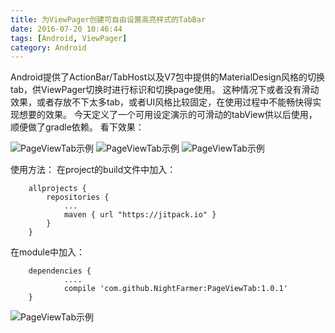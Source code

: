 ```yaml
---
title: 为ViewPager创建可自由设置高亮样式的TabBar
date: 2016-07-20 10:46:44
tags: [Android, ViewPager]
category: Android
---
```


Android提供了ActionBar/TabHost以及V7包中提供的MaterialDesign风格的切换tab，供ViewPager切换时进行标识和切换page使用。
这种情况下或者没有滑动效果，或者存放不下太多tab，或者UI风格比较固定，在使用过程中不能畅快得实现想要的效果。
今天定义了一个可用设定演示的可滑动的tabView供以后使用，顺便做了gradle依赖。
看下效果：

![PageViewTab示例](http://nightfarmer.github.io/public/static/image/PageViewTab1.gif) ![PageViewTab示例](http://nightfarmer.github.io/public/static/image/PageViewTab2.gif) ![PageViewTab示例](http://nightfarmer.github.io/public/static/image/PageViewTab3.gif)

使用方法：
在project的build文件中加入：
<!-- more -->

```
	allprojects {
		repositories {
			...
			maven { url "https://jitpack.io" }
		}
	}
```
在module中加入：
```
	dependencies {
	        ....
	        compile 'com.github.NightFarmer:PageViewTab:1.0.1'
	}
```




![PageViewTab示例](http://nightfarmer.github.io/public/static/image/PageViewTab.gif)
